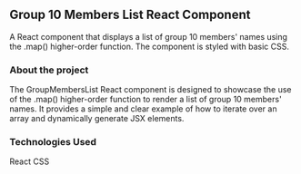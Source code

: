 
## Group 10 Members List React Component
A React component that displays a list of group 10 members' names using the .map() higher-order function. The component is styled with basic CSS.

### About the project

The GroupMembersList React component is designed to showcase the use of the .map() higher-order function to render a list of group 10 members' names. It provides a simple and clear example of how to iterate over an array and dynamically generate JSX elements.

### Technologies Used
React
CSS
